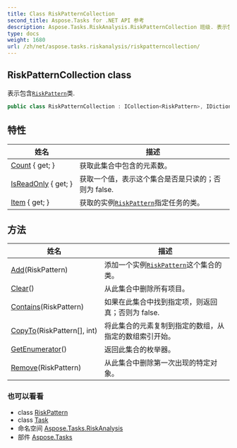 ```yaml
---
title: Class RiskPatternCollection
second_title: Aspose.Tasks for .NET API 参考
description: Aspose.Tasks.RiskAnalysis.RiskPatternCollection 班级. 表示包含RiskPattern类.
type: docs
weight: 1680
url: /zh/net/aspose.tasks.riskanalysis/riskpatterncollection/
---
```

## RiskPatternCollection class

表示包含[`RiskPattern`](../riskpattern/)类.

```csharp
public class RiskPatternCollection : ICollection<RiskPattern>, IDictionary<Task, RiskPattern>
```

## 特性

| 姓名 | 描述 |
| --- | --- |
| [Count](../../aspose.tasks.riskanalysis/riskpatterncollection/count/) { get; } | 获取此集合中包含的元素数。 |
| [IsReadOnly](../../aspose.tasks.riskanalysis/riskpatterncollection/isreadonly/) { get; } | 获取一个值，表示这个集合是否是只读的；否则为 false. |
| [Item](../../aspose.tasks.riskanalysis/riskpatterncollection/item/) { get; } | 获取的实例[`RiskPattern`](../riskpattern/)指定任务的类。 |

## 方法

| 姓名 | 描述 |
| --- | --- |
| [Add](../../aspose.tasks.riskanalysis/riskpatterncollection/add/)(RiskPattern) | 添加一个实例[`RiskPattern`](../riskpattern/)这个集合的类。 |
| [Clear](../../aspose.tasks.riskanalysis/riskpatterncollection/clear/)() | 从此集合中删除所有项目。 |
| [Contains](../../aspose.tasks.riskanalysis/riskpatterncollection/contains/)(RiskPattern) | 如果在此集合中找到指定项，则返回真；否则为 false. |
| [CopyTo](../../aspose.tasks.riskanalysis/riskpatterncollection/copyto/)(RiskPattern[], int) | 将此集合的元素复制到指定的数组，从指定的数组索引开始。 |
| [GetEnumerator](../../aspose.tasks.riskanalysis/riskpatterncollection/getenumerator/)() | 返回此集合的枚举器。 |
| [Remove](../../aspose.tasks.riskanalysis/riskpatterncollection/remove/)(RiskPattern) | 从此集合中删除第一次出现的特定对象。 |

### 也可以看看

* class [RiskPattern](../riskpattern/)
* class [Task](../../aspose.tasks/task/)
* 命名空间 [Aspose.Tasks.RiskAnalysis](../../aspose.tasks.riskanalysis/)
* 部件 [Aspose.Tasks](../../)


